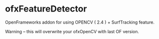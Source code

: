 ofxFeatureDetector
================

OpenFrameworks addon for using OPENCV ( 2.4 ) + SurfTracking feature.   
   
   Warning – this will overwrite your ofxOpenCV with last OF version.    

